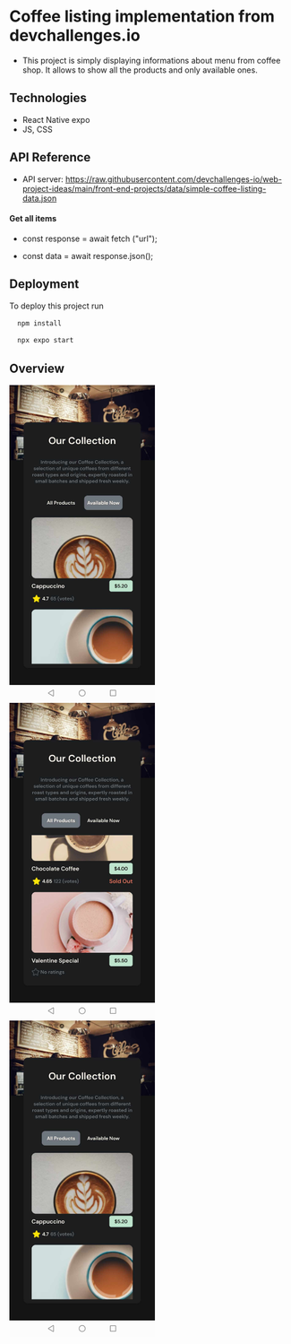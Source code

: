 
# Coffee listing implementation from devchallenges.io

- This project is simply displaying informations about menu from coffee shop. It allows to show all the products and only available ones.

## Technologies

 - React Native expo
 - JS, CSS


## API Reference
- API server: https://raw.githubusercontent.com/devchallenges-io/web-project-ideas/main/front-end-projects/data/simple-coffee-listing-data.json
#### Get all items


  - const response = await fetch ("url");

  - const data = await response.json();



## Deployment

To deploy this project run

```bash
  npm install
```
```bash
  npx expo start
```


## Overview
<p float="left">
 <img src="./assets/images/1.jpg" width=260>
 <img src="./assets/images/2.jpg" width=260>
 <img src="./assets/images/3.jpg" width=260>
</p>

